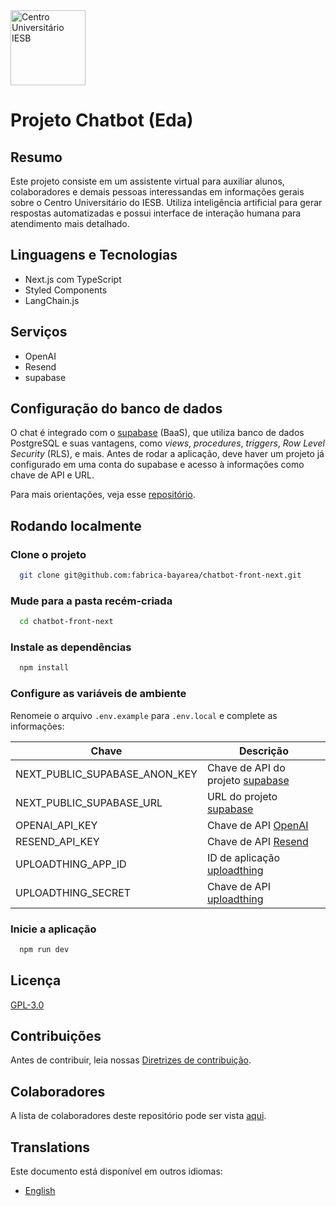 <img src="https://utfs.io/f/3b0c82a2-c46e-4378-91c0-a19ee1e9f817-gn7svz.png" width="120px" alt="Centro Universitário IESB">

# Projeto Chatbot (Eda)

## Resumo

Este projeto consiste em um assistente virtual para auxiliar alunos, colaboradores e demais pessoas interessandas em informações gerais sobre o Centro Universitário do IESB. Utiliza inteligência artificial para gerar respostas automatizadas e possui interface de interação humana para atendimento mais detalhado.

## Linguagens e Tecnologias

- Next.js com TypeScript
- Styled Components
- LangChain.js

## Serviços

- OpenAI
- Resend
- supabase

## Configuração do banco de dados

O chat é integrado com o [supabase](https://supabase.com/) (BaaS), que utiliza banco de dados PostgreSQL e suas vantagens, como _views_, _procedures_, _triggers_, _Row Level Security_ (RLS), e mais. Antes de rodar a aplicação, deve haver um projeto já configurado em uma conta do supabase e acesso à informações como chave de API e URL.

Para mais orientações, veja esse [repositório](https://github.com/fabrica-bayarea/chatbot-dados).

## Rodando localmente

### Clone o projeto

```bash
  git clone git@github.com:fabrica-bayarea/chatbot-front-next.git
```

### Mude para a pasta recém-criada

```bash
  cd chatbot-front-next
```

### Instale as dependências

```bash
  npm install
```

### Configure as variáveis de ambiente

Renomeie o arquivo `.env.example` para `.env.local` e complete as informações:

| Chave                         | Descrição                                                 |
| ----------------------------- | --------------------------------------------------------- |
| NEXT_PUBLIC_SUPABASE_ANON_KEY | Chave de API do projeto [supabase](https://supabase.com/) |
| NEXT_PUBLIC_SUPABASE_URL      | URL do projeto [supabase](https://supabase.com/)          |
| OPENAI_API_KEY                | Chave de API [OpenAI](https://platform.openai.com/)       |
| RESEND_API_KEY                | Chave de API [Resend](https://resend.com/)                |
| UPLOADTHING_APP_ID            | ID de aplicação [uploadthing](https://uploadthing.com/)   |
| UPLOADTHING_SECRET            | Chave de API [uploadthing](https://uploadthing.com/)      |

### Inicie a aplicação

```bash
  npm run dev
```

## Licença

[GPL-3.0](https://github.com/fabrica-bayarea/chatbot-front-next?tab=GPL-3.0-1-ov-file#readme)

## Contribuições

Antes de contribuir, leia nossas [Diretrizes de contribuição](/doc/translations/CONTRIBUTING_PT_BR.md).

## Colaboradores

A lista de colaboradores deste repositório pode ser vista [aqui](https://github.com/fabrica-bayarea/chatbot-front-next/graphs/contributors).

## Translations

Este documento está disponível em outros idiomas:

- [English](/README.md)
